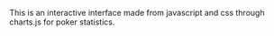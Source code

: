 This is an interactive interface made from javascript and css through charts.js for poker statistics.
